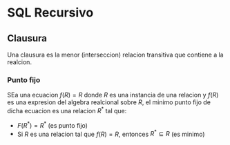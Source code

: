 # SQL Recursivo

## Clausura

Una clausura es la menor (interseccion) relacion transitiva que contiene a la realcion.

### Punto fijo

SEa una ecuacion $f(R) = R$ donde $R$ es una instancia de una relacion y $f(R)$ es una expresion del algebra realcional sobre $R$, el minimo punto fijo de dicha ecuacion es una relacion $R^*$ tal que:

- $F(R^*) = R^*$ (es punto fijo)
- Si $R$ es una relacion tal que $f(R)=R$, entonces $R^* \subseteq R$ (es minimo)

